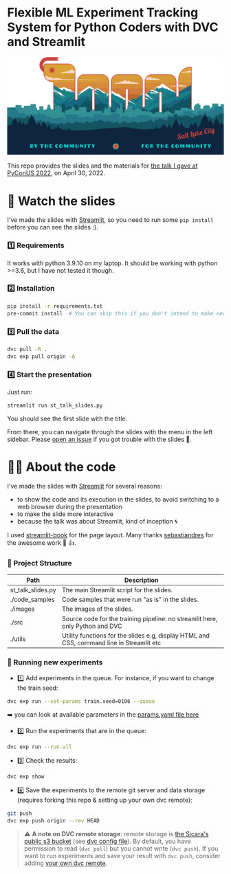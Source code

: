 Flexible ML Experiment Tracking System
for Python Coders
with DVC and Streamlit
===

![PyConUS](./images/pycon22_snake_slc.png)

This repo provides the slides and the materials
for [the talk I gave at PyConUS 2022](https://us.pycon.org/2022/schedule/presentation/87/), on April 30, 2022.

# 🎤 Watch the slides

I've made the slides with [Streamlit](https://streamlit.io/),
so you need to run some `pip install` before you can see the slides :).

### 1️⃣ Requirements

It works with python 3.9.10 on my laptop.
It should be working with python >=3.6, but I have not tested it though.

### 2️⃣ Installation

```bash
pip install -r requirements.txt
pre-commit install  # You can skip this if you don't intend to make new commits
```


### 3️⃣ Pull the data

```bash
dvc pull -R .
dvc exp pull origin -A
```

### 4️⃣ Start the presentation

Just run:

```bash
streamlit run st_talk_slides.py
```

You should see the first slide with the title.

From there, you can navigate through the slides with the menu in the left sidebar.
Please [open an issue](https://github.com/sicara/pycon-2022-dvc-streamlit/issues/new) if you got trouble with the slides 🙏.

# 🧑‍💻 About the code

I've made the slides with [Streamlit](https://streamlit.io/) for several reasons:
- to show the code and its execution in the slides, to avoid switching to a web browser during the presentation
- to make the slide more interactive
- because the talk was about Streamlit, kind of inception 🌀

I used [streamlit-book](https://streamlit-book.readthedocs.io) for the page layout.
Many thanks [sebastiandres](https://github.com/sebastiandres) for the awesome work 🙏 👍.

### 📂 Project Structure

| Path | Description |
| ------ | ----------- |
| st_talk_slides.py | The main Streamlit script for the slides. |
| ./code_samples | Code samples that were run "as is" in the slides. |
| ./images | The images of the slides. |
| ./src | Source code for the training pipeline: no streamlit here, only Python and DVC |
| ./utils | Utility functions for the slides e.g, display HTML and CSS, command line in Streamlit etc |

### 🧪 Running new experiments

- 1️⃣ Add experiments in the queue. For instance, if you want to change the train seed:
```bash
dvc exp run --set-params train.seed=0106 --queue
```
➡️ you can look at available parameters in the [params.yaml file here](./src/params.yaml)

- 2️⃣ Run the experiments that are in the queue:
```bash
dvc exp run --run-all
```

- 3️⃣ Check the results:
```bash
dvc exp show
```

- 4️⃣ Save the experiments to the remote git server and data storage (requires forking this repo & setting up your own dvc remote):
```bash
git push
dvc exp push origin --rev HEAD
```

> ⚠️ **A note on DVC remote storage**:
> remote storage is [the Sicara's public s3 bucket](s3://public-sicara/dvc-remotes/pycon-2022-dvc-streamlit)
> (see [dvc config file](./.dvc/config)).
> By default, you have permission to read (`dvc pull`) but you cannot write (`dvc push`).
> If you want to run experiments and save your result with `dvc push`,
> consider adding [your own dvc remote](https://dvc.org/doc/command-reference/remote/add).


